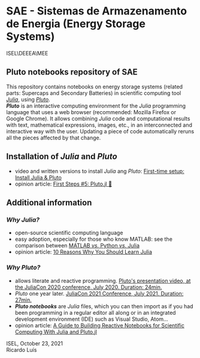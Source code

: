 # SAE - Sistemas de Armazenamento de Energia (Energy Storage Systems)
ISEL\DEEEA\MEE


 ## Pluto notebooks repository of SAE

This repository contains notebooks on energy storage systems (related parts: Supercaps and Secondary Batteries) in scientific computing tool [*Julia*](https://julialang.org/), using [*Pluto*](https://github.com/fonsp/Pluto.jl).  
**_Pluto_** is an interactive computing environment for the _Julia_ programming language that uses a web browser (recommended: Mozilla Firefox or Google Chrome). It allows combining _Julia_ code and computational results with text, mathematical expressions, images, etc., in an interconnected and interactive way with the user. Updating a piece of code automatically reruns all the pieces affected by that change.

## Installation of _Julia_ and _Pluto_
- video and written versions to install _Julia_ ang _Pluto_: [First-time setup: Install Julia & Pluto](https://computationalthinking.mit.edu/Spring21/installation/)
- opinion article: [First Steps #5: Pluto.jl 🎈](https://www.juliafordatascience.com/first-steps-5-pluto/)

## Additional information
### _Why Julia?_  
- open-source scientific computing language 
- easy adoption, especially for those who know MATLAB: see the comparison between [MATLAB _vs._ Python _vs._ Julia](https://cheatsheets.quantecon.org/)
- opinion article: [10 Reasons Why You Should Learn Julia](https://blog.goodaudience.com/10-reasons-why-you-should-learn-julia-d786ac29c6ca)

### _Why Pluto?_  
-  allows literate and reactive programming. [Pluto's presentation video, at the JuliaCon 2020 conference, July 2020. Duration: 24min.](https://youtu.be/IAF8DjrQSSk)
- *Pluto* one year later. [JuliaCon 2021 Conference, July 2021. Duration: 27min.](https://youtu.be/HiI4jgDyDhY)
- **_Pluto notebooks_** are *Julia* files, which you can then import as if you had been programming in a regular editor all along or in an integrated development environment (IDE) such as Visual Studio, Atom...
- opinion article: [A Guide to Building Reactive Notebooks for Scientific Computing With Julia and Pluto.jl](https://medium.com/swlh/a-guide-to-building-reactive-notebooks-for-scientific-computing-with-julia-and-pluto-jl-1a2c0c455d51)


ISEL, October 23, 2021  
Ricardo Luís

